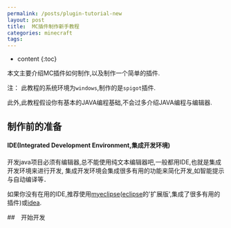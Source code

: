 ```yaml
---
permalink: /posts/plugin-tutorial-new
layout: post
title:  MC插件制作新手教程
categories: minecraft
tags:
---
```


* content
{:toc}

本文主要介绍MC插件如何制作,以及制作一个简单的插件.




注： 此教程的系统环境为`windows`,制作的是`spigot`插件.

此外,此教程假设你有基本的JAVA编程基础,不会过多介绍JAVA编程与编辑器.


## 制作前的准备

#### IDE(Integrated Development Environment,集成开发环境)
开发java项目必须有编辑器,总不能使用纯文本编辑器吧,一般都用IDE,也就是集成开发环境来进行开发,
集成开发环境会集成很多有用的功能来简化开发,如智能提示与自动编译等．

如果你没有在用的IDE,推荐使用[myeclipse](https://www.genuitec.com/products/myeclipse/)([eclipse](https://www.eclipse.org/)的'扩展版',集成了很多有用的插件)或[idea](http://www.jetbrains.com/idea/).

##　开始开发
